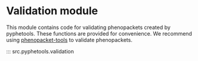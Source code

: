 # Validation module

This module contains code for validating phenopackets created by pyphetools. These functions
are provided for convenience. We recommend using
[phenopacket-tools](https://github.com/monarch-initiative/pyphetools) to validate phenopackets.

::: src.pyphetools.validation